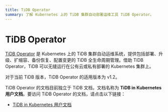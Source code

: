 ```yaml
---
title: TiDB Operator
summary: 了解 Kubernetes 上的 TiDB 集群自动部署运维工具 TiDB Operator。
---
```


# TiDB Operator

[TiDB Operator](https://github.com/pingcap/tidb-operator) 是 Kubernetes 上的 TiDB 集群自动运维系统，提供包括部署、升级、扩缩容、备份恢复、配置变更的 TiDB 全生命周期管理。借助 TiDB Operator，TiDB 可以无缝运行在公有云或私有部署的 Kubernetes 集群上。

对于当前 TiDB 版本，TiDB Operator 的适用版本为 v1.2。

TiDB Operator 的文档目前独立于 TiDB 文档，文档名称为 **TiDB in Kubernetes 用户文档**。要访问 TiDB Operator 的文档，请点击以下链接：

- [TiDB in Kubernetes 用户文档](https://docs.pingcap.com/zh/tidb-in-kubernetes/v1.2/)